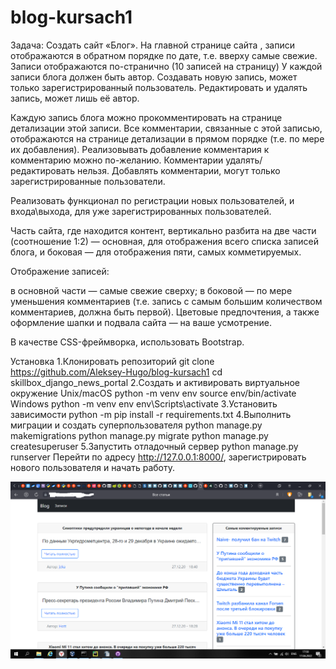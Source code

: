 # blog-kursach1
Задача: Создать сайт «Блог».
На главной странице сайта , записи отображаются в обратном порядке по дате, т.е. вверху самые свежие. Записи отображаются по-странично (10 записей на страницу) У каждой записи блога должен быть автор. Создавать новую запись, может только зарегистрированный пользователь. Редактировать и удалять запись, может лишь её автор.

Каждую запись блога можно прокомментировать на странице детализации этой записи. Все комментарии, связанные с этой записью, отображаются на странице детализации в прямом порядке (т.е. по мере их добавления). Реализовывать добавление комментария к комментарию можно по-желанию. Комментарии удалять/редактировать нельзя. Добавлять комментарии, могут только зарегистрированные пользователи.

Реализовать функционал по регистрации новых пользователей, и входа\выхода, для уже зарегистрированных пользователей.

Часть сайта, где находится контент, вертикально разбита на две части (соотношение 1:2) — основная, для отображения всего списка записей блога, и боковая — для отображения пяти, самых комметируемых.

Отображение записей:

в основной части — самые свежие сверху;
в боковой — по мере уменьшения комментариев (т.е. запись с самым большим количеством комментариев, должна быть первой).
Цветовые предпочтения, а также оформление шапки и подвала сайта — на ваше усмотрение.

В качестве CSS-фреймворка, использовать Bootstrap.

Установка
1.Клонировать репозиторий
git clone https://github.com/Aleksey-Hugo/blog-kursach1
cd skillbox_django_news_portal
2.Создать и активировать виртуальное окружение
Unix/macOS
python -m venv env
source env/bin/activate
Windows
python -m venv env
env\Scripts\activate
3.Установить зависимости
python -m pip install -r requirements.txt
4.Выполнить миграции и создать суперпользователя
python manage.py makemigrations
python manage.py migrate
python manage.py createsuperuser
5.Запустить отладочный сервер
python manage.py runserver
Перейти по адресу http://127.0.0.1:8000/, зарегистрировать нового пользователя и начать работу.

![Image alt](https://github.com/Aleksey-Hugo/blog-kursach1/blob/main/Снимок%20экрана%20(1999).png)

